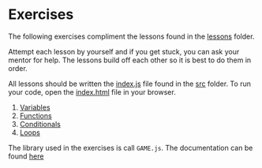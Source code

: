 # Exercises

The following exercises compliment the lessons found in the [lessons](../Lessons/) folder.

Attempt each lesson by yourself and if you get stuck, you can ask your mentor for help. The lessons build off each other so it is best to do them in order.

All lessons should be written the [index.js](../src/index.js) file found in the [src](../src/) folder. To run your code, open the [index.html](../src/index.html) file in your browser.

1. [Variables](1.%20Variables.md)
2. [Functions](2.%20Functions.md)
3. [Conditionals](3.%20Conditionals.md)
4. [Loops](4.%20Loops.md)

The library used in the exercises is call `GAME.js`. The documentation can be found [here](../lib/documentation.md)